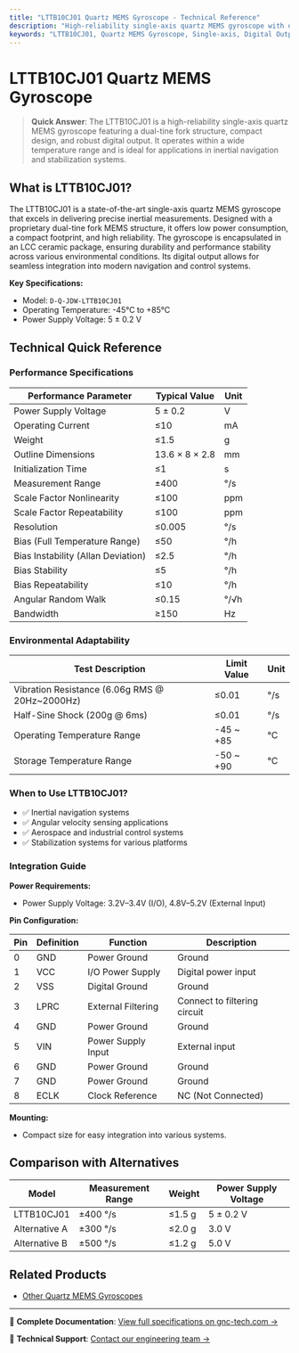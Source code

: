 ```yaml
---
title: "LTTB10CJ01 Quartz MEMS Gyroscope - Technical Reference"
description: "High-reliability single-axis quartz MEMS gyroscope with digital output and dual-tine fork structure."
keywords: "LTTB10CJ01, Quartz MEMS Gyroscope, Single-axis, Digital Output, Dual-tine Fork Structure"
---
```


# LTTB10CJ01 Quartz MEMS Gyroscope

> **Quick Answer**: The LTTB10CJ01 is a high-reliability single-axis quartz MEMS gyroscope featuring a dual-tine fork structure, compact design, and robust digital output. It operates within a wide temperature range and is ideal for applications in inertial navigation and stabilization systems.

## What is LTTB10CJ01?

The LTTB10CJ01 is a state-of-the-art single-axis quartz MEMS gyroscope that excels in delivering precise inertial measurements. Designed with a proprietary dual-tine fork MEMS structure, it offers low power consumption, a compact footprint, and high reliability. The gyroscope is encapsulated in an LCC ceramic package, ensuring durability and performance stability across various environmental conditions. Its digital output allows for seamless integration into modern navigation and control systems.

**Key Specifications:**
- Model: `D-Q-JDW-LTTB10CJ01`
- Operating Temperature: -45°C to +85°C
- Power Supply Voltage: 5 ± 0.2 V

## Technical Quick Reference

### Performance Specifications

| Performance Parameter               | Typical Value | Unit |
|-------------------------------------|---------------|------|
| Power Supply Voltage                 | 5 ± 0.2      | V    |
| Operating Current                    | ≤10          | mA   |
| Weight                               | ≤1.5         | g    |
| Outline Dimensions                   | 13.6 × 8 × 2.8 | mm   |
| Initialization Time                  | ≤1           | s    |
| Measurement Range                    | ±400         | °/s  |
| Scale Factor Nonlinearity           | ≤100         | ppm  |
| Scale Factor Repeatability           | ≤100         | ppm  |
| Resolution                           | ≤0.005       | °/s  |
| Bias (Full Temperature Range)        | ≤50          | °/h  |
| Bias Instability (Allan Deviation)  | ≤2.5         | °/h  |
| Bias Stability                       | ≤5           | °/h  |
| Bias Repeatability                   | ≤10          | °/h  |
| Angular Random Walk                  | ≤0.15        | °/√h |
| Bandwidth                            | ≥150         | Hz   |

### Environmental Adaptability

| Test Description                    | Limit Value   | Unit |
|-------------------------------------|---------------|------|
| Vibration Resistance (6.06g RMS @ 20Hz~2000Hz) | ≤0.01 | °/s |
| Half-Sine Shock (200g @ 6ms)       | ≤0.01        | °/s  |
| Operating Temperature Range          | -45 ~ +85    | ℃    |
| Storage Temperature Range            | -50 ~ +90    | ℃    |

### When to Use LTTB10CJ01?
- ✅ Inertial navigation systems
- ✅ Angular velocity sensing applications
- ✅ Aerospace and industrial control systems
- ✅ Stabilization systems for various platforms

### Integration Guide
**Power Requirements:**
- Power Supply Voltage: 3.2V–3.4V (I/O), 4.8V–5.2V (External Input)

**Pin Configuration:**

| Pin | Definition           | Function                      | Description                   |
|-----|---------------------|-------------------------------|-------------------------------|
| 0   | GND                 | Power Ground                  | Ground                        |
| 1   | VCC                 | I/O Power Supply              | Digital power input           |
| 2   | VSS                 | Digital Ground                | Ground                        |
| 3   | LPRC                | External Filtering            | Connect to filtering circuit   |
| 4   | GND                 | Power Ground                  | Ground                        |
| 5   | VIN                 | Power Supply Input            | External input                |
| 6   | GND                 | Power Ground                  | Ground                        |
| 7   | GND                 | Power Ground                  | Ground                        |
| 8   | ECLK                | Clock Reference               | NC (Not Connected)            |

**Mounting:**
- Compact size for easy integration into various systems.

## Comparison with Alternatives
| Model           | Measurement Range | Weight | Power Supply Voltage |
|-----------------|-------------------|--------|----------------------|
| LTTB10CJ01      | ±400 °/s          | ≤1.5 g | 5 ± 0.2 V            |
| Alternative A   | ±300 °/s          | ≤2.0 g | 3.0 V                |
| Alternative B   | ±500 °/s          | ≤1.2 g | 5.0 V                |

## Related Products
- [Other Quartz MEMS Gyroscopes](https://www.gnc-tech.com/products/navigation/quartz-mems/)

---

📘 **Complete Documentation**: [View full specifications on gnc-tech.com →](https://www.gnc-tech.com/products/quartz-mems-gyroscope-lttb10cj01)

💬 **Technical Support**: [Contact our engineering team →](https://www.gnc-tech.com/contact)